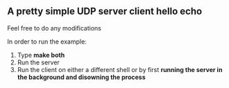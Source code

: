 ## A pretty simple UDP server client hello echo

Feel free to do any modifications

In order to run the example:

1) Type __make both__
2) Run the server
3) Run the client on either a different shell or by first __running the server in the background and disowning the process__
